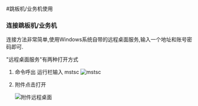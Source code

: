 #跳板机/业务机使用

### 连接跳板机/业务机
连接方法非常简单,使用Windows系统自带的远程桌面服务,输入一个地址和账号密码即可.

"远程桌面服务"有两种打开方式
1. 命令呼出
   运行栏输入 mstsc
   ![mstsc](http://lemai.oss-cn-shenzhen.aliyuncs.com/gitbook_netlogin/mstsc.jpg)
2. 附件点击打开

   ![附件远程桌面](http://lemai.oss-cn-shenzhen.aliyuncs.com/gitbook_netlogin/%E9%99%84%E4%BB%B6mstsc.png)